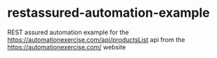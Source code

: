 # restassured-automation-example

REST assured automation example for the https://automationexercise.com/api/productsList api from the https://automationexercise.com/ website
